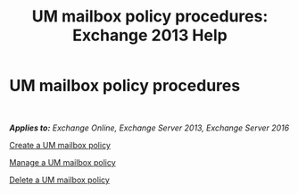 ﻿---
title: 'UM mailbox policy procedures: Exchange 2013 Help'
TOCTitle: UM mailbox policy procedures
ms:assetid: 37db12de-109f-4e81-9e6a-effab2c2171d
ms:mtpsurl: https://technet.microsoft.com/en-us/library/JJ851061(v=EXCHG.150)
ms:contentKeyID: 50067619
ms.date: 12/10/2017
mtps_version: v=EXCHG.150
---

# UM mailbox policy procedures

 

_**Applies to:** Exchange Online, Exchange Server 2013, Exchange Server 2016_


[Create a UM mailbox policy](create-a-um-mailbox-policy-exchange-2013-help.md)

[Manage a UM mailbox policy](manage-a-um-mailbox-policy-exchange-2013-help.md)

[Delete a UM mailbox policy](delete-a-um-mailbox-policy-exchange-2013-help.md)

